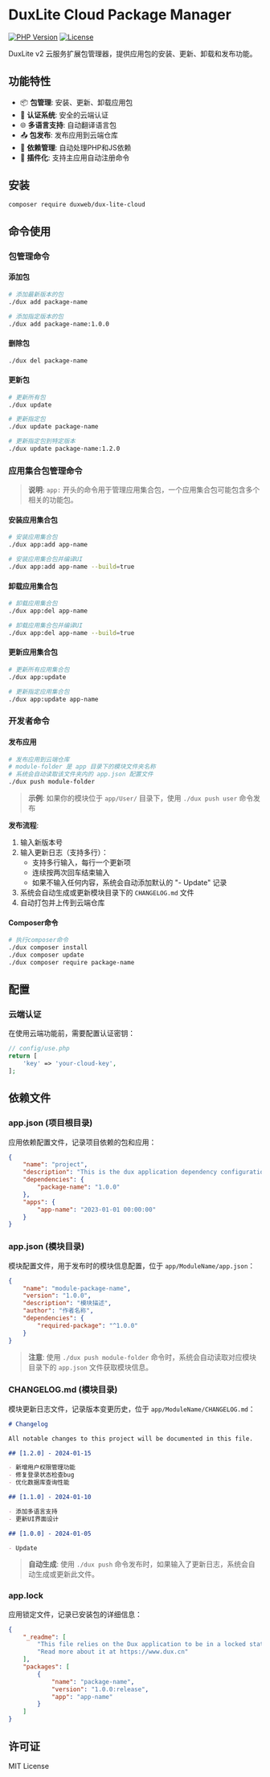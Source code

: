 # DuxLite Cloud Package Manager

[![PHP Version](https://img.shields.io/badge/php-%5E8.1-blue)](https://packagist.org/packages/duxweb/dux-lite-cloud)
[![License](https://img.shields.io/badge/license-MIT-green)](LICENSE)

DuxLite v2 云服务扩展包管理器，提供应用包的安装、更新、卸载和发布功能。

## 功能特性

- 📦 **包管理**: 安装、更新、卸载应用包
- 🔐 **认证系统**: 安全的云端认证
- 🌐 **多语言支持**: 自动翻译语言包
- 📤 **包发布**: 发布应用到云端仓库
- 🔄 **依赖管理**: 自动处理PHP和JS依赖
- 🔌 **插件化**: 支持主应用自动注册命令

## 安装

```bash
composer require duxweb/dux-lite-cloud
```

## 命令使用

### 包管理命令

#### 添加包
```bash
# 添加最新版本的包
./dux add package-name

# 添加指定版本的包
./dux add package-name:1.0.0
```

#### 删除包
```bash
./dux del package-name
```

#### 更新包
```bash
# 更新所有包
./dux update

# 更新指定包
./dux update package-name

# 更新指定包到特定版本
./dux update package-name:1.2.0
```

### 应用集合包管理命令

> **说明**: `app:` 开头的命令用于管理应用集合包，一个应用集合包可能包含多个相关的功能包。

#### 安装应用集合包
```bash
# 安装应用集合包
./dux app:add app-name

# 安装应用集合包并编译UI
./dux app:add app-name --build=true
```

#### 卸载应用集合包
```bash
# 卸载应用集合包
./dux app:del app-name

# 卸载应用集合包并编译UI
./dux app:del app-name --build=true
```

#### 更新应用集合包
```bash
# 更新所有应用集合包
./dux app:update

# 更新指定应用集合包
./dux app:update app-name
```

### 开发者命令

#### 发布应用
```bash
# 发布应用到云端仓库
# module-folder 是 app 目录下的模块文件夹名称
# 系统会自动读取该文件夹内的 app.json 配置文件
./dux push module-folder
```

> **示例**: 如果你的模块位于 `app/User/` 目录下，使用 `./dux push user` 命令发布

**发布流程**:
1. 输入新版本号
2. 输入更新日志（支持多行）：
   - 支持多行输入，每行一个更新项
   - 连续按两次回车结束输入
   - 如果不输入任何内容，系统会自动添加默认的 "- Update" 记录
3. 系统会自动生成或更新模块目录下的 `CHANGELOG.md` 文件
4. 自动打包并上传到云端仓库

#### Composer命令
```bash
# 执行composer命令
./dux composer install
./dux composer update
./dux composer require package-name
```

## 配置

### 云端认证
在使用云端功能前，需要配置认证密钥：

```php
// config/use.php
return [
    'key' => 'your-cloud-key',
];
```

## 依赖文件

### app.json (项目根目录)
应用依赖配置文件，记录项目依赖的包和应用：

```json
{
    "name": "project",
    "description": "This is the dux application dependency configuration",
    "dependencies": {
        "package-name": "1.0.0"
    },
    "apps": {
        "app-name": "2023-01-01 00:00:00"
    }
}
```

### app.json (模块目录)
模块配置文件，用于发布时的模块信息配置，位于 `app/ModuleName/app.json`：

```json
{
    "name": "module-package-name",
    "version": "1.0.0",
    "description": "模块描述",
    "author": "作者名称",
    "dependencies": {
        "required-package": "^1.0.0"
    }
}
```

> **注意**: 使用 `./dux push module-folder` 命令时，系统会自动读取对应模块目录下的 `app.json` 文件获取模块信息。

### CHANGELOG.md (模块目录)
模块更新日志文件，记录版本变更历史，位于 `app/ModuleName/CHANGELOG.md`：

```markdown
# Changelog

All notable changes to this project will be documented in this file.

## [1.2.0] - 2024-01-15

- 新增用户权限管理功能
- 修复登录状态检查bug
- 优化数据库查询性能

## [1.1.0] - 2024-01-10

- 添加多语言支持
- 更新UI界面设计

## [1.0.0] - 2024-01-05

- Update
```

> **自动生成**: 使用 `./dux push` 命令发布时，如果输入了更新日志，系统会自动生成或更新此文件。

### app.lock
应用锁定文件，记录已安装包的详细信息：

```json
{
    "_readme": [
        "This file relies on the Dux application to be in a locked state",
        "Read more about it at https://www.dux.cn"
    ],
    "packages": [
        {
            "name": "package-name",
            "version": "1.0.0:release",
            "app": "app-name"
        }
    ]
}
```

## 许可证

MIT License


